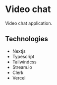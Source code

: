 # Video chat

Video chat application.

## Technologies

- Nextjs
- Typescript
- Tailwindcss
- Stream.io
- Clerk
- Vercel
